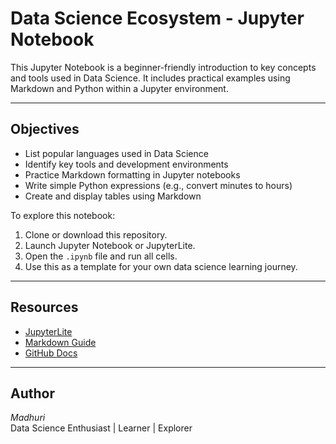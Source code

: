 # Data Science Ecosystem - Jupyter Notebook

This Jupyter Notebook is a beginner-friendly introduction to key concepts and tools used in Data Science. It includes practical examples using Markdown and Python within a Jupyter environment.

---

## Objectives

- List popular languages used in Data Science
- Identify key tools and development environments
- Practice Markdown formatting in Jupyter notebooks
- Write simple Python expressions (e.g., convert minutes to hours)
- Create and display tables using Markdown

To explore this notebook:

1. Clone or download this repository.
2. Launch Jupyter Notebook or JupyterLite.
3. Open the `.ipynb` file and run all cells.
4. Use this as a template for your own data science learning journey.

---

## Resources

- [JupyterLite](https://jupyterlite.readthedocs.io/en/latest/)
- [Markdown Guide](https://www.markdownguide.org/basic-syntax/)
- [GitHub Docs](https://docs.github.com/)

---

## Author

*Madhuri*  
Data Science Enthusiast | Learner | Explorer
